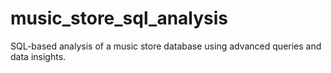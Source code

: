 # music_store_sql_analysis
SQL-based analysis of a music store database using advanced queries and data insights.
